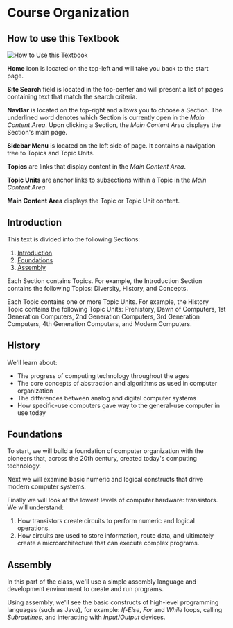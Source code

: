 # Course Organization

## How to use this Textbook

![How to Use this Textbook](/images/UseTheTextbook.png)

**Home** icon is located on the top-left and will take you back to the start page.

**Site Search** field is located in the top-center and will present a list of pages containing text that match the search criteria.

**NavBar** is located on the top-right and allows you to choose a Section. The underlined word denotes which Section is currently open in the *Main Content Area*. Upon clicking a Section, the *Main Content Area* displays the Section's main page.

**Sidebar Menu** is located on the left side of page. It contains a navigation tree to Topics and Topic Units.

**Topics** are links that display content in the *Main Content Area*.

**Topic Units** are anchor links to subsections within a Topic in the *Main Content Area*.

**Main Content Area** displays the Topic or Topic Unit content.

## Introduction
This text is divided into the following Sections:

1. [Introduction](../Introduction/index.md)
1. [Foundations](../Foundations/index.md)
1. [Assembly](../Assembly/index.md)

Each Section contains Topics. For example, the Introduction Section contains the following Topics: Diversity, History, and Concepts.

Each Topic contains one or more Topic Units. For example, the History Topic contains the following Topic Units: Prehistory, Dawn of Computers, 1st Generation Computers, 2nd Generation Computers, 3rd Generation Computers, 4th Generation Computers, and Modern Computers.

## History

We'll learn about:
- The progress of computing technology throughout the ages
- The core concepts of abstraction and algorithms as used in computer organization
- The differences between analog and digital computer systems
- How specific-use computers gave way to the general-use computer in use today

<!-- <QuestionMC question="Computers (in any form) have been around since about" answer='A' AChoice="4000 BCE or Earlier" BChoice="1833" CChoice="1938" DChoice="Bill Gate's Birthday" rightAnswerFeedback="Right! Early computational devices like the abacus have been in use for millennia" wrongAnswerFeedback="well, all of these dates are significant milestones in computer history!"/>

::: details Details for the above question

[2400 BCE - Earliest Computers](https://en.wikipedia.org/wiki/Computer#Pre-20th_century)

[1833 - First Programmable computer device](https://en.wikipedia.org/wiki/Computer#First_computer)

[1938 - Modern Computers, Integrated Circuits](https://en.wikipedia.org/wiki/Computer#Modern_computers)

[10/28/1955 - Bill Gate's Birthday](https://en.wikipedia.org/wiki/Bill_Gates)

::: -->

## Foundations

To start, we will build a foundation of computer organization with the pioneers that, across the 20th century, created today's computing technology.

Next we will examine basic numeric and logical constructs that drive modern computer systems.

Finally we will look at the lowest levels of computer hardware: transistors. We will understand:
1. How transistors create circuits to perform numeric and logical operations. 
2. How circuits are used to store information, route data, and ultimately create a microarchitecture that can execute complex programs.

## Assembly

In this part of the class, we'll use a simple assembly language and development environment to create and run programs.

Using assembly, we'll see the basic constructs of high-level programming languages (such as Java), for example: *If-Else*, *For* and *While* loops, calling *Subroutines*, and interacting with *Input*/*Output* devices.
